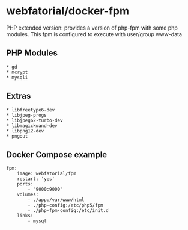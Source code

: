 # webfatorial/docker-fpm

PHP extended version: provides a version of php-fpm with some php modules.
This fpm is configured to execute with user/group www-data

## PHP Modules

    * gd
    * mcrypt
    * mysqli

## Extras

    * libfreetype6-dev
    * libjpeg-progs
    * libjpeg62-turbo-dev
    * libmagickwand-dev
    * libpng12-dev
    * pngout

## Docker Compose example

```
fpm:
    image: webfatorial/fpm
    restart: 'yes'
    ports:
        - "9000:9000"
    volumes:
        - ./app:/var/www/html
        - ./php-config:/etc/php5/fpm
        - ./php-fpm-config:/etc/init.d
    links:
        - mysql
```
